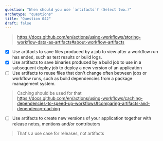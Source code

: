```yaml
---
question: "When should you use `artifacts`? (Select two.)"
archetype: "questions"
title: "Question 042"
draft: false
---
```




> https://docs.github.com/en/actions/using-workflows/storing-workflow-data-as-artifacts#about-workflow-artifacts

- [x] Use artifacts to save files produced by a job to view after a workflow run has ended, such as test results or build logs.
- [x] Use artifacts to save binaries produced by a build job to use in a subsequent deploy job to deploy a new version of an application
- [ ] Use artifacts to reuse files that don't change often between jobs or workflow runs, such as build dependencies from a package management system.
> Caching should be used for that https://docs.github.com/en/actions/using-workflows/caching-dependencies-to-speed-up-workflows#comparing-artifacts-and-dependency-caching
- [ ] Use artifacts to create new versions of your application together with release notes, mentions and/or contributors
> That's a use case for releases, not artifacts
